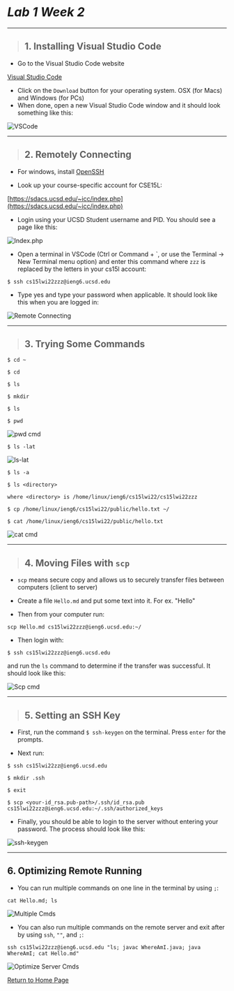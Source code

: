 # *Lab 1 Week 2*

---

> ## 1. **Installing Visual Studio Code**

* Go to the Visual Studio Code website 

[Visual Studio Code](https://code.visualstudio.com/)

* Click on the `Download` button for your operating system. OSX (for Macs) and Windows (for PCs)
* When done, open a new Visual Studio Code window and it should look something like this: 

![VSCode](VSCode.png)

---

> ## 2. **Remotely Connecting**

* For windows, install [OpenSSH](https://docs.microsoft.com/en-us/windows-server/administration/openssh/openssh_install_firstuse)

* Look up your course-specific account for CSE15L:

[https://sdacs.ucsd.edu/~icc/index.php](https://sdacs.ucsd.edu/~icc/index.php)

* Login using your UCSD Student username and PID. You should see a page like this: 

![Index.php](IndexPHP.png)

* Open a terminal in VSCode (Ctrl or Command + `, or use the Terminal → New Terminal menu option) and enter this command where ``zzz`` is replaced by the letters in your cs15l account: 
```
$ ssh cs15lwi22zzz@ieng6.ucsd.edu
```
* Type yes and type your password when applicable. It should look like this when you are logged in:

![Remote Connecting](RemoteConnecting.png)

---

> ## 3. **Trying Some Commands**

```
$ cd ~
```

```
$ cd
```

```
$ ls
```

```
$ mkdir
```

```
$ ls
```

```
$ pwd
```

![pwd cmd](pwd.png)

```
$ ls -lat
```

![ls-lat](ls-lat.png)

```
$ ls -a
```

```
$ ls <directory>

where <directory> is /home/linux/ieng6/cs15lwi22/cs15lwi22zzz
```


```
$ cp /home/linux/ieng6/cs15lwi22/public/hello.txt ~/
```

```
$ cat /home/linux/ieng6/cs15lwi22/public/hello.txt
```

![cat cmd](cat.png)

---

> ## 4. **Moving Files with `scp`**

* `scp` means secure copy and allows us to securely transfer files between computers (client to server)

* Create a file `Hello.md` and put some text into it. For ex. "Hello"

* Then from your computer run:

```
scp Hello.md cs15lwi22zzz@ieng6.ucsd.edu:~/
```

* Then login with:

```
$ ssh cs15lwi22zzz@ieng6.ucsd.edu
```

and run the `ls` command to determine if the transfer was successful. It should look like this: 

![Scp cmd](Scp.png)

---

>## 5. **Setting an SSH Key**

* First, run the command `$ ssh-keygen` on the terminal. Press `enter` for the prompts.

* Next run:

```
$ ssh cs15lwi22zz@ieng6.ucsd.edu
```

```
$ mkdir .ssh
```

```
$ exit
```

```
$ scp <your-id_rsa.pub-path>/.ssh/id_rsa.pub cs15lwi22zzz@ieng6.ucsd.edu:~/.ssh/authorized_keys
```

* Finally, you should be able to login to the server without entering your password. The process should look like this: 

![ssh-keygen](ssh-keygen.png)

---

## 6. **Optimizing Remote Running**

* You can run multiple commands on one line in the terminal by using `;`:

```
cat Hello.md; ls
```

![Multiple Cmds](Optimize1.png)

* You can also run multiple commands on the remote server and exit after by using `ssh`, `""`, and `;`:

```
ssh cs15lwi22zzz@ieng6.ucsd.edu "ls; javac WhereAmI.java; java WhereAmI; cat Hello.md"
```

![Optimize Server Cmds](Optimize2.png)


[Return to Home Page](https://jusinucsd26.github.io/cse15l-lab-reports/)
